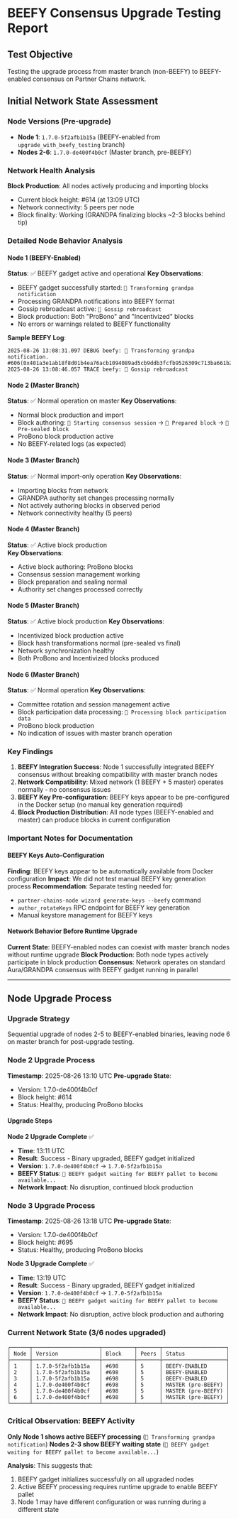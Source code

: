 # BEEFY Consensus Upgrade Testing Report

## Test Objective
Testing the upgrade process from master branch (non-BEEFY) to BEEFY-enabled consensus on Partner Chains network.

## Initial Network State Assessment

### Node Versions (Pre-upgrade)
- **Node 1**: `1.7.0-5f2afb1b15a` (BEEFY-enabled from `upgrade_with_beefy_testing` branch)
- **Nodes 2-6**: `1.7.0-de400f4b0cf` (Master branch, pre-BEEFY)

### Network Health Analysis
**Block Production**: All nodes actively producing and importing blocks
- Current block height: #614 (at 13:09 UTC)
- Network connectivity: 5 peers per node
- Block finality: Working (GRANDPA finalizing blocks ~2-3 blocks behind tip)

### Detailed Node Behavior Analysis

#### Node 1 (BEEFY-Enabled)
**Status**: ✅ BEEFY gadget active and operational
**Key Observations**:
- BEEFY gadget successfully started: `🥩 Transforming grandpa notification`
- Processing GRANDPA notifications into BEEFY format
- Gossip rebroadcast active: `🥩 Gossip rebroadcast`
- Block production: Both "ProBono" and "Incentivized" blocks
- No errors or warnings related to BEEFY functionality

**Sample BEEFY Log**:
```
2025-08-26 13:08:31.097 DEBUG beefy: 🥩 Transforming grandpa notification. #606(0x401a3e1ab18f8d01b4ea76acb1094089ad5cb9ddb3fcfb9526309c713ba661b2)
2025-08-26 13:08:46.057 TRACE beefy: 🥩 Gossip rebroadcast
```

#### Node 2 (Master Branch)
**Status**: ✅ Normal operation on master
**Key Observations**:
- Normal block production and import
- Block authoring: `🙌 Starting consensus session` → `🎁 Prepared block` → `🔖 Pre-sealed block`
- ProBono block production active
- No BEEFY-related logs (as expected)

#### Node 3 (Master Branch)  
**Status**: ✅ Normal import-only operation
**Key Observations**:
- Importing blocks from network
- GRANDPA authority set changes processing normally
- Not actively authoring blocks in observed period
- Network connectivity healthy (5 peers)

#### Node 4 (Master Branch)
**Status**: ✅ Active block production  
**Key Observations**:
- Active block authoring: ProBono blocks
- Consensus session management working
- Block preparation and sealing normal
- Authority set changes processed correctly

#### Node 5 (Master Branch)
**Status**: ✅ Active block production
**Key Observations**:
- Incentivized block production active
- Block hash transformations normal (pre-sealed vs final)
- Network synchronization healthy
- Both ProBono and Incentivized blocks produced

#### Node 6 (Master Branch) 
**Status**: ✅ Normal operation
**Key Observations**:
- Committee rotation and session management active
- Block participation data processing: `🧾 Processing block participation data`
- ProBono block production
- No indication of issues with master branch operation

### Key Findings

1. **BEEFY Integration Success**: Node 1 successfully integrated BEEFY consensus without breaking compatibility with master branch nodes
2. **Network Compatibility**: Mixed network (1 BEEFY + 5 master) operates normally - no consensus issues
3. **BEEFY Key Pre-configuration**: BEEFY keys appear to be pre-configured in the Docker setup (no manual key generation required)
4. **Block Production Distribution**: All node types (BEEFY-enabled and master) can produce blocks in current configuration

### Important Notes for Documentation

#### BEEFY Keys Auto-Configuration
**Finding**: BEEFY keys appear to be automatically available from Docker configuration
**Impact**: We did not test manual BEEFY key generation process 
**Recommendation**: Separate testing needed for:
- `partner-chains-node wizard generate-keys --beefy` command
- `author_rotateKeys` RPC endpoint for BEEFY key generation
- Manual keystore management for BEEFY keys

#### Network Behavior Before Runtime Upgrade
**Current State**: BEEFY-enabled nodes can coexist with master branch nodes without runtime upgrade
**Block Production**: Both node types actively participate in block production
**Consensus**: Network operates on standard Aura/GRANDPA consensus with BEEFY gadget running in parallel

---

## Node Upgrade Process

### Upgrade Strategy
Sequential upgrade of nodes 2-5 to BEEFY-enabled binaries, leaving node 6 on master branch for post-upgrade testing.

### Node 2 Upgrade Process
**Timestamp**: 2025-08-26 13:10 UTC
**Pre-upgrade State**: 
- Version: 1.7.0-de400f4b0cf
- Block height: #614
- Status: Healthy, producing ProBono blocks

#### Upgrade Steps

**Node 2 Upgrade Complete** ✅
- **Time**: 13:11 UTC  
- **Result**: Success - Binary upgraded, BEEFY gadget initialized
- **Version**: `1.7.0-de400f4b0cf` → `1.7.0-5f2afb1b15a`
- **BEEFY Status**: `🥩 BEEFY gadget waiting for BEEFY pallet to become available...`
- **Network Impact**: No disruption, continued block production

### Node 3 Upgrade Process  
**Timestamp**: 2025-08-26 13:18 UTC
**Pre-upgrade State**:
- Version: 1.7.0-de400f4b0cf
- Block height: #695  
- Status: Healthy, producing ProBono blocks

**Node 3 Upgrade Complete** ✅
- **Time**: 13:19 UTC
- **Result**: Success - Binary upgraded, BEEFY gadget initialized  
- **Version**: `1.7.0-de400f4b0cf` → `1.7.0-5f2afb1b15a`
- **BEEFY Status**: `🥩 BEEFY gadget waiting for BEEFY pallet to become available...`
- **Network Impact**: No disruption, active block production and authoring

### Current Network State (3/6 nodes upgraded)
```
┌──────┬─────────────────────┬──────────┬───────┬────────────────────┐
│ Node │ Version             │ Block    │ Peers │ Status             │
├──────┼─────────────────────┼──────────┼───────┼────────────────────┤
│ 1    │ 1.7.0-5f2afb1b15a   │ #698     │ 5     │ BEEFY-ENABLED      │
│ 2    │ 1.7.0-5f2afb1b15a   │ #698     │ 5     │ BEEFY-ENABLED      │
│ 3    │ 1.7.0-5f2afb1b15a   │ #698     │ 5     │ BEEFY-ENABLED      │
│ 4    │ 1.7.0-de400f4b0cf   │ #698     │ 5     │ MASTER (pre-BEEFY) │
│ 5    │ 1.7.0-de400f4b0cf   │ #698     │ 5     │ MASTER (pre-BEEFY) │
│ 6    │ 1.7.0-de400f4b0cf   │ #698     │ 5     │ MASTER (pre-BEEFY) │
└──────┴─────────────────────┴──────────┴───────┴────────────────────┘
```

### Critical Observation: BEEFY Activity
**Only Node 1 shows active BEEFY processing** (`🥩 Transforming grandpa notification`)
**Nodes 2-3 show BEEFY waiting state** (`🥩 BEEFY gadget waiting for BEEFY pallet to become available...`)

**Analysis**: This suggests that:
1. BEEFY gadget initializes successfully on all upgraded nodes
2. Active BEEFY processing requires runtime upgrade to enable BEEFY pallet
3. Node 1 may have different configuration or was running during a different state
